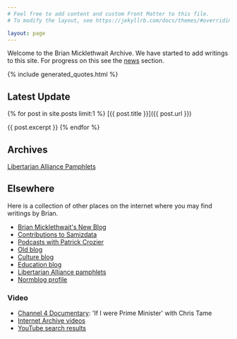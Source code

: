 ```yaml
---
# Feel free to add content and custom Front Matter to this file.
# To modify the layout, see https://jekyllrb.com/docs/themes/#overriding-theme-defaults

layout: page
---
```


Welcome to the Brian Micklethwait Archive. We have started to add
writings to this site. For progress on this see the [news](news.html)
section.

{% include generated_quotes.html %}

## Latest Update

{% for post in site.posts limit:1 %}
[{{ post.title }}]({{ post.url }})

{{ post.excerpt }}
{% endfor %}

## Archives

[Libertarian Alliance Pamphlets](la/)

## Elsewhere

Here is a collection of other places
on the internet where you may find writings by Brian.

- [Brian Micklethwait's New Blog](https://www.brianmicklethwaitsnewblog.com/)
- [Contributions to Samizdata](https://www.samizdata.net/author/brian/)
- [Podcasts with Patrick Crozier](https://croziervision.podbean.com/)
- [Old blog](http://www.brianmicklethwait.com/)
- [Culture blog](http://www.brianmicklethwait.com/culture/archives/2003/01/)
- [Education blog](http://www.brianmicklethwait.com/index.php/education)
- [Libertarian Alliance pamphlets](http://www.libertarian.co.uk/lapubs/pubindex.htm)
- [Normblog profile](https://normblog.typepad.com/normblog/2007/02/the_normblog_pr_2.html)

### Video
- [Channel 4 Documentary](https://youtu.be/Hhmog-5plwo?t=1384): 'If I were Prime Minister' with Chris Tame
- [Internet Archive videos](https://archive.org/details/@libertarian_videos)
- [YouTube search results](https://www.youtube.com/results?search_query=brian+micklethwait)
